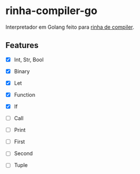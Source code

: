 # rinha-compiler-go

Interpretador em Golang feito para [rinha de compiler](https://github.com/aripiprazole/rinha-de-compiler).

## Features

- [x] Int, Str, Bool
- [x] Binary
- [x] Let
- [x] Function
- [x] If
- [ ] Call
- [ ] Print
- [ ] First
- [ ] Second
- [ ] Tuple


